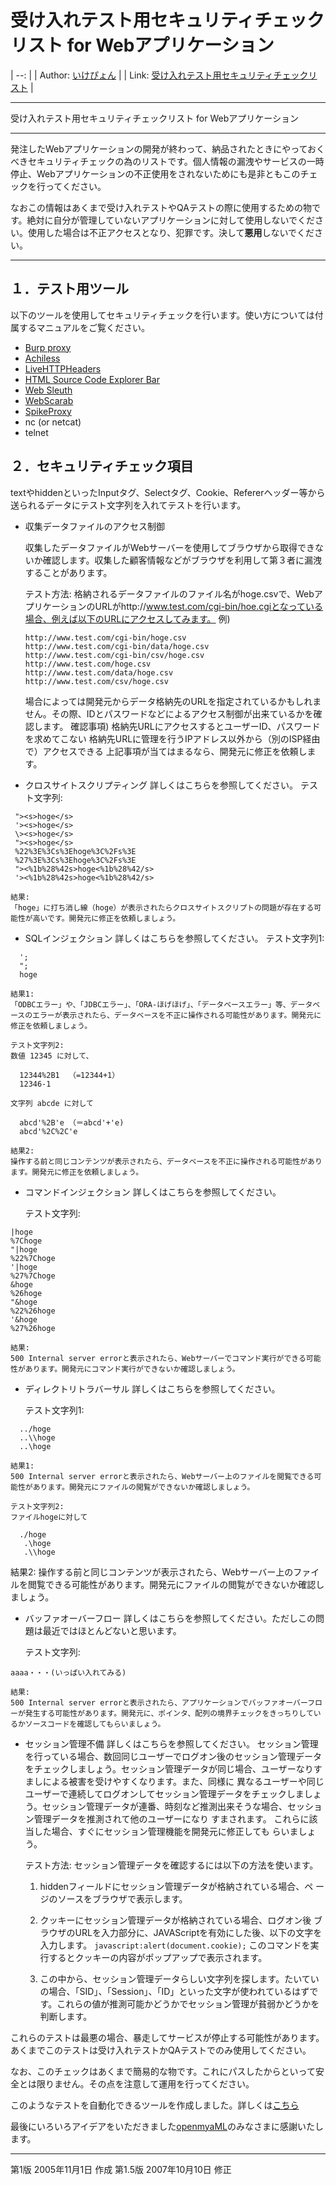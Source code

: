 # 受け入れテスト用セキュリティチェックリスト for Webアプリケーション




| --: |
| Author: [いけぴょん](http://ikepyon.hatenablog.jp/about) |
| Link: [受け入れテスト用セキュリティチェックリスト](https://web.archive.org/web/20190330100343/http://www.geocities.jp/ikepy0n/securitycheck.html) |

----

受け入れテスト用セキュリティチェックリスト for Webアプリケーション



------

発注したWebアプリケーションの開発が終わって、納品されたときにやっておくべきセキュリティチェックの為のリストです。個人情報の漏洩やサービスの一時停止、Webアプリケーションの不正使用をされないためにも是非ともこのチェックを行ってください。

なおこの情報はあくまで受け入れテストやQAテストの際に使用するための物です。絶対に自分が管理していないアプリケーションに対して使用しないでください。使用した場合は不正アクセスとなり、犯罪です。決して**悪用**しないでください。

------

## １．テスト用ツール

以下のツールを使用してセキュリティチェックを行います。使い方については付属するマニュアルをご覧ください。

- [Burp proxy](https://web.archive.org/web/20190330100343/http://portswigger.net/proxy/)
- [Achiless ](https://web.archive.org/web/20190330100343/http://packetstormsecurity.org/web/achilles-0-27.zip)
- [LiveHTTPHeaders](https://web.archive.org/web/20190330100343/http://livehttpheaders.mozdev.org/)
- [ HTML Source Code Explorer Bar](https://web.archive.org/web/20190330100343/http://www.vdberg.org/~richard/htmlbar.html)
- [Web Sleuth](https://web.archive.org/web/20190330100343/http://www.sandsprite.com/Sleuth/)
- [WebScarab](https://web.archive.org/web/20190330100343/http://www.owasp.org/development/webscarab)
- [SpikeProxy](https://web.archive.org/web/20190330100343/http://www.immunitysec.com/resources-freesoftware.shtml)
- nc (or netcat)
- telnet

## ２．セキュリティチェック項目

textやhiddenといったInputタグ、Selectタグ、Cookie、Refererヘッダー等から送られるデータにテスト文字列を入れてテストを行います。

- 収集データファイルのアクセス制御

  収集したデータファイルがWebサーバーを使用してブラウザから取得できないか確認します。収集した顧客情報などがブラウザを利用して第３者に漏洩することがあります。

  テスト方法:
	格納されるデータファイルのファイル名がhoge.csvで、WebアプリケーションのURLがhttp://www.test.com/cgi-bin/hoe.cgiとなっている場合、例えば以下のURLにアクセスしてみます。
	例)
  ```
  http://www.test.com/cgi-bin/hoge.csv
  http://www.test.com/cgi-bin/data/hoge.csv
  http://www.test.com/cgi-bin/csv/hoge.csv
  http://www.test.com/hoge.csv
  http://www.test.com/data/hoge.csv
  http://www.test.com/csv/hoge.csv
  ```
	場合によっては開発元からデータ格納先のURLを指定されているかもしれません。その際、IDとパスワードなどによるアクセス制御が出来ているかを確認します。
	確認事項)
		格納先URLにアクセスするとユーザーID、パスワードを求めてこない
		格納先URLに管理を行うIPアドレス以外から（別のISP経由で）アクセスできる
	上記事項が当てはまるなら、開発元に修正を依頼します。


- クロスサイトスクリプティング
	詳しくはこちらを参照してください。 
	テスト文字列:
 ```
  "><s>hoge</s>
  '><s>hoge</s>
  \><s>hoge</s>
  "><s>hoge</s>
  %22%3E%3Cs%3Ehoge%3C%2Fs%3E
  %27%3E%3Cs%3Ehoge%3C%2Fs%3E
  "><%1b%28%42s>hoge<%1b%28%42/s>
  '><%1b%28%42s>hoge<%1b%28%42/s>
 ```
   
	結果:
	「hoge」に打ち消し線（hoge）が表示されたらクロスサイトスクリプトの問題が存在する可能性が高いです。開発元に修正を依頼しましょう。

- SQLインジェクション
	詳しくはこちらを参照してください。 
	テスト文字列1:
```
  ';
  ";
  hoge
```

	結果1:
	「ODBCエラー」や、「JDBCエラー」、「ORA-ほげほげ」、「データベースエラー」等、データベースのエラーが表示されたら、データベースを不正に操作される可能性があります。開発元に修正を依頼しましょう。
	
	テスト文字列2:
	数値 12345 に対して、
```
  12344%2B1  （=12344+1）
  12346-1
```
	文字列 abcde に対して
```
  abcd'%2B'e （＝abcd'+'e)
  abcd'%2C%2C'e
```
	結果2:
	操作する前と同じコンテンツが表示されたら、データベースを不正に操作される可能性があります。開発元に修正を依頼しましょう。

-  コマンドインジェクション
	詳しくはこちらを参照してください。 
	
	テスト文字列:
```
|hoge
%7Choge
"|hoge
%22%7Choge
'|hoge
%27%7Choge
&hoge
%26hoge
"&hoge
%22%26hoge
'&hoge
%27%26hoge
```
	結果:
	500 Internal server errorと表示されたら、Webサーバーでコマンド実行ができる可能性があります。開発元にコマンド実行ができないか確認しましょう。

- ディレクトリトラバーサル
	詳しくはこちらを参照してください。 
	
	テスト文字列1:
```
  ../hoge
  ..\\hoge
  ..\hoge
```
	結果1:
	500 Internal server errorと表示されたら、Webサーバー上のファイルを閲覧できる可能性があります。開発元にファイルの閲覧ができないか確認しましょう。
	
	テスト文字列2:
	ファイルhogeに対して 
```
  ./hoge
   .\hoge
   .\\hoge
```
  結果2:
  操作する前と同じコンテンツが表示されたら、Webサーバー上のファイルを閲覧できる可能性があります。開発元にファイルの閲覧ができないか確認しましょう。

- バッファオーバーフロー
	詳しくはこちらを参照してください。ただしこの問題は最近ではほとんどないと思います。
	
	テスト文字列:
```
aaaa・・・(いっぱい入れてみる)
```
	結果:
	500 Internal server errorと表示されたら、アプリケーションでバッファオーバーフローが発生する可能性があります。開発元に、ポインタ、配列の境界チェックをきっちりしているかソースコードを確認してもらいましょう。


- セッション管理不備
	詳しくはこちらを参照してください。
	セッション管理を行っている場合、数回同じユーザーでログオン後のセッション管理データをチェックしましょう。セッション管理データが同じ場合、ユーザーなりすましによる被害を受けやすくなります。また、同様に 異なるユーザーや同じユーザーで連続してログオンしてセッション管理データをチェックしましょう。セッション管理データが連番、時刻など推測出来そうな場合、セッション管理データを推測されて他のユーザーになり すまされます。
	これらに該当した場合、すぐにセッション管理機能を開発元に修正しても らいましょう。
	
	テスト方法:
	セッション管理データを確認するには以下の方法を使います。
	1. hiddenフィールドにセッション管理データが格納されている場合、ペ ージのソースをブラウザで表示します。
	
	2. クッキーにセッション管理データが格納されている場合、ログオン後 ブラウザのURLを入力部分に、JAVAScriptを有効にした後、以下の文字を入力します。
		`javascript:alert(document.cookie);`
	このコマンドを実行するとクッキーの内容がポップアップで表示されます。
	
	3. この中から、セッション管理データらしい文字列を探します。たいていの場合、「SID」、「Session」、「ID」といった文字が使われているはずです。これらの値が推測可能かどうかでセッション管理が貧弱かどうかを判断します。


これらのテストは最悪の場合、暴走してサービスが停止する可能性があります。あくまでこのテストは受け入れテストかQAテストでのみ使用してください。

なお、このチェックはあくまで簡易的な物です。これにパスしたからといって安全とは限りません。その点を注意して運用を行ってください。

このようなテストを自動化できるツールを作成しました。詳しくは[こちら](https://web.archive.org/web/20190330100343/http://d.hatena.ne.jp/ikepyon/19000101#p1)

最後にいろいろアイデアをいただきました[openmyaML](https://web.archive.org/web/20190330100343/http://openmya.hacker.jp/hiki/hiki.cgi?OpenmyaML)のみなさまに感謝いたします。

------

第1版 2005年11月1日 作成 第1.5版 2007年10月10日 修正
